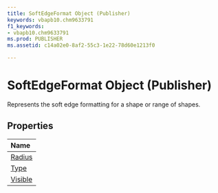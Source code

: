 ```yaml
---
title: SoftEdgeFormat Object (Publisher)
keywords: vbapb10.chm9633791
f1_keywords:
- vbapb10.chm9633791
ms.prod: PUBLISHER
ms.assetid: c14a02e0-8af2-55c3-1e22-78d60e1213f0

---
```



# SoftEdgeFormat Object (Publisher)

Represents the soft edge formatting for a shape or range of shapes.
 


## Properties



|**Name**|
|:-----|
|[Radius](softedgeformat.radius-property-publisher.md)|
|[Type](softedgeformat.type-property-publisher.md)|
|[Visible](softedgeformat.visible-property-publisher.md)|

